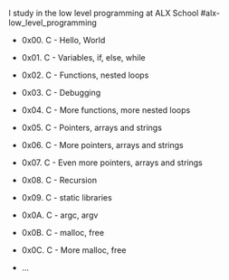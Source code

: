 I study in the low level programming at ALX School
#alx-low_level_programming

* 0x00. C - Hello, World
* 0x01. C - Variables, if, else, while
* 0x02. C - Functions, nested loops
* 0x03. C - Debugging
* 0x04. C - More functions, more nested loops
* 0x05. C - Pointers, arrays and strings
* 0x06. C - More pointers, arrays and strings
* 0x07. C - Even more pointers, arrays and strings
* 0x08. C - Recursion
* 0x09. C - static libraries
* 0x0A. C - argc, argv
* 0x0B. C - malloc, free
* 0x0C. C - More malloc, free

* ...
